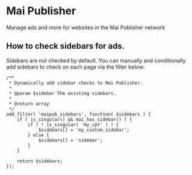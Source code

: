 # Mai Publisher
Manage ads and more for websites in the Mai Publisher network

## How to check sidebars for ads.
Sidebars are not checked by default. You can manually and conditionally add sidebars to check on each page via the filter below:
```
/**
 * Dynamically add sidebar checks to Mai Publisher.
 *
 * @param $sidebar The existing sidebars.
 *
 * @return array
 */
add_filter( 'maipub_sidebars', function( $sidebars ) {
	if ( is_singular() && mai_has_sidebar() ) {
		if ( ! is_singular( 'my_cpt' ) ) {
			$sidebars[] = 'my_custom_sidebar';
		} else {
			$sidebars[] = 'sidebar';
		}
	}

	return $sidebars;
});
```